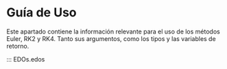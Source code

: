 # Guía de Uso

Este apartado contiene la información relevante para el uso de los métodos Euler, RK2 y RK4. Tanto sus argumentos, como los tipos y las variables de retorno.

::: EDOs.edos